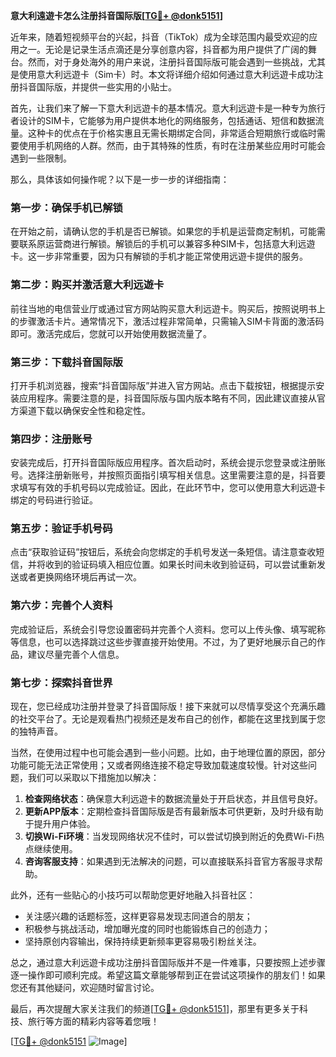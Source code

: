 **意大利遠遊卡怎么注册抖音国际版[[TG💪+ @donk5151](https://t.me/s/donk5151)]**

近年来，随着短视频平台的兴起，抖音（TikTok）成为全球范围内最受欢迎的应用之一。无论是记录生活点滴还是分享创意内容，抖音都为用户提供了广阔的舞台。然而，对于身处海外的用户来说，注册抖音国际版可能会遇到一些挑战，尤其是使用意大利远遊卡（Sim卡）时。本文将详细介绍如何通过意大利远遊卡成功注册抖音国际版，并提供一些实用的小贴士。

首先，让我们来了解一下意大利远遊卡的基本情况。意大利远遊卡是一种专为旅行者设计的SIM卡，它能够为用户提供本地化的网络服务，包括通话、短信和数据流量。这种卡的优点在于价格实惠且无需长期绑定合同，非常适合短期旅行或临时需要使用手机网络的人群。然而，由于其特殊的性质，有时在注册某些应用时可能会遇到一些限制。

那么，具体该如何操作呢？以下是一步一步的详细指南：

### **第一步：确保手机已解锁**
在开始之前，请确认您的手机是否已解锁。如果您的手机是运营商定制机，可能需要联系原运营商进行解锁。解锁后的手机可以兼容多种SIM卡，包括意大利远遊卡。这一步非常重要，因为只有解锁的手机才能正常使用远遊卡提供的服务。

### **第二步：购买并激活意大利远遊卡**
前往当地的电信营业厅或通过官方网站购买意大利远遊卡。购买后，按照说明书上的步骤激活卡片。通常情况下，激活过程非常简单，只需输入SIM卡背面的激活码即可。激活完成后，您就可以开始使用数据流量了。

### **第三步：下载抖音国际版**
打开手机浏览器，搜索“抖音国际版”并进入官方网站。点击下载按钮，根据提示安装应用程序。需要注意的是，抖音国际版与国内版本略有不同，因此建议直接从官方渠道下载以确保安全性和稳定性。

### **第四步：注册账号**
安装完成后，打开抖音国际版应用程序。首次启动时，系统会提示您登录或注册账号。选择注册新账号，并按照页面指引填写相关信息。这里需要注意的是，抖音要求填写有效的手机号码以完成验证。因此，在此环节中，您可以使用意大利远遊卡绑定的号码进行验证。

### **第五步：验证手机号码**
点击“获取验证码”按钮后，系统会向您绑定的手机号发送一条短信。请注意查收短信，并将收到的验证码填入相应位置。如果长时间未收到验证码，可以尝试重新发送或者更换网络环境后再试一次。

### **第六步：完善个人资料**
完成验证后，系统会引导您设置密码并完善个人资料。您可以上传头像、填写昵称等信息，也可以选择跳过这些步骤直接开始使用。不过，为了更好地展示自己的作品，建议尽量完善个人信息。

### **第七步：探索抖音世界**
现在，您已经成功注册并登录了抖音国际版！接下来就可以尽情享受这个充满乐趣的社交平台了。无论是观看热门视频还是发布自己的创作，都能在这里找到属于您的独特声音。

当然，在使用过程中也可能会遇到一些小问题。比如，由于地理位置的原因，部分功能可能无法正常使用；又或者网络连接不稳定导致加载速度较慢。针对这些问题，我们可以采取以下措施加以解决：

1. **检查网络状态**：确保意大利远遊卡的数据流量处于开启状态，并且信号良好。
2. **更新APP版本**：定期检查抖音国际版是否有最新版本可供更新，及时升级有助于提升用户体验。
3. **切换Wi-Fi环境**：当发现网络状况不佳时，可以尝试切换到附近的免费Wi-Fi热点继续使用。
4. **咨询客服支持**：如果遇到无法解决的问题，可以直接联系抖音官方客服寻求帮助。

此外，还有一些贴心的小技巧可以帮助您更好地融入抖音社区：

- 关注感兴趣的话题标签，这样更容易发现志同道合的朋友；
- 积极参与挑战活动，增加曝光度的同时也能锻炼自己的创造力；
- 坚持原创内容输出，保持持续更新频率更容易吸引粉丝关注。

总之，通过意大利远遊卡成功注册抖音国际版并不是一件难事，只要按照上述步骤逐一操作即可顺利完成。希望这篇文章能够帮到正在尝试这项操作的朋友们！如果您还有其他疑问，欢迎随时留言讨论。

最后，再次提醒大家关注我们的频道[[TG💪+ @donk5151](https://t.me/s/donk5151)]，那里有更多关于科技、旅行等方面的精彩内容等着您哦！

[[TG💪+ @donk5151](https://t.me/s/donk5151) ![Image](https://i.postimg.cc/rwNCRYN7/Snipaste-2025-04-30-17-27-05.png)]